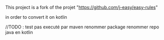  This project is a fork of the projet "https://github.com/j-easy/easy-rules"

 in order to convert it on kotlin

 //TODO : test pas executé par maven
 renommer package
 renommer repo java en kotlin
 
 
